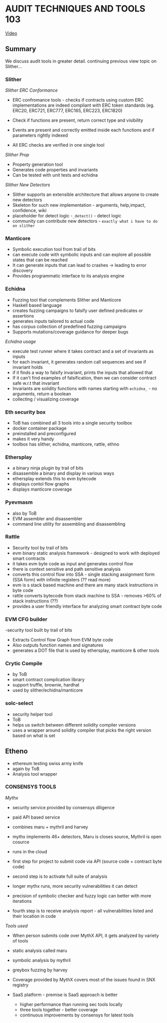 # AUDIT TECHNIQUES AND TOOLS 103

[Video](https://www.youtube.com/watch?v=QmD2bJUe140&list=PLYORQHvGMg-VWUdk3AollB0IYVF0az5Tw&index=3)

## Summary

We discuss audit tools in greater detail. continuing previous view topic on Slither...

### Slither

_Slither ERC Conformance_

- ERC confromance tools - checks if contracts using custom ERC implementations are indeed compliant with ERC token standards (eg. ERC20, ERC721, ERC777, ERC165, ERC223, ERC1820)

- Check if functions are present, return correct type and visibility
- Events are present and correctly emitted inside each functions and if parameters rightly indexed
- All ERC checks are verified in one single tool

_Slither Prop_

- Property generation tool
- Generates code properties and invariants
- Can be tested with unit tests and echidna

_Slither New Detectors_

- Slither supports an extensible architecture that allows anyone to create new detectors
- Skeleton for such new implementation - arguments, help,impact, confidence, wiki
- placeholder for detect logic -`_detect()` - detect logic
- community can contribute new detectors - `exactly what i have to do on slither`

### Manticore

- Symbolic execution tool from trail of bits
- can execute code with symbolic inputs and can explore all possible states that can be reached
- It can generate inputs that can lead to crashes -> leading to error discovery
- Provides programmatic interface to its analysis engine

### Echidna

- Fuzzing tool that complements Slither and Manticore
- Haskell based language
- creates fuzzing campaigns to falsify user defined predicates or assertions
- generates inputs tailored to actual code
- has corpus collection of predefined fuzzing campaigns
- Supports mutations/coverage guidance for deeper bugs

_Echidna usage_

- execute test runner where it takes contract and a set of invariants as inputs
- for each invariant, it generates random call sequences and see if invariant holds
- if it finds a way to falsify invariant, prints the inputs that allowed that
- If it can't find examples of falsification, then we can consider contract safe w.r.t that invariant
- Invariants are solidity functions with names starting with `echidna_` - no arguments, return a boolean
- collecting / visualizing coverage

### Eth security box

- ToB has combined all 3 tools into a single security toolbox
- docker container package
- preinstalled and preconfigured
- makes it very handy
- toolbox has slither, echidna, manticore, rattle, ethno

### Ethersplay

- a binary ninja plugin by trail of bits
- disassemble a binary and display in various ways
- ethersplay extends this to evm bytecode
- displays contol flow graphs
- displays manticore coverage

### Pyevmasm

- also by ToB
- EVM assembler and disassembler
- command line utility for assembling and disassembling

### Rattle

- Security tool by trail of bits
- evm binary static analysis framework - designed to work with deployed smart contracts
- it takes evm byte code as input and generates control flow
- there is context sensitive and path sensitive analysis
- converts this control flow into SSA - single stacking assignment form (SSA form) with infinite registers (?? read more)
- evm is s stack based machine and there are many stack instructions in byte code
- rattle converts bytecode from stack machine to SSA - removes >60% of stack instructions (??)
- provides a user friendly interface for analyzing smart contract byte code

### EVM CFG builder

-security tool built by trail of bits

- Extracts Control flow Graph from EVM byte code
- Also outputs function names and signatures
- generates a DOT file that is used by ethersplay, manticore & other tools

### Crytic Compile

- by ToB
- smart contract compilcation library
- support truffle, brownie, hardhat
- used by slither/echidna/manticore

### solc-select

- security helper tool
- ToB
- helps us switch between different solidity compiler versions
- uses a wrapper around solidity compiler that picks the right version based on what is set

## Etheno

- ethereum testing swiss army knife
- again by ToB
- Analysis tool wrapper

### CONSENSYS TOOLS

_Mythx_

- security service provided by consensys diligence
- paid API based service
- combines maru + mythril and harvey
- mythx implements 46+ detectors, Maru is closes source, Mythril is open cosurce
- runs in the cloud

- first step for project to submit code via API (source code + contract byte code)
- second step is to activate full suite of analysis
- longer mythx runs, more security vulnerabilities it can detect
- precision of symbolic checker and fuzzy logic can better with more iterations
- fourth step is to receive analysis report - all vulnerabilities listed and their location in code

_Tools used_

- When person submits code over MythX API, it gets analyzed by variety of tools
- static analysis called maru
- symbolic analysis by mythril
- greybox fuzzing by harvey

- Coverage provided by MythX covers most of the issues found in SNX registry
- SaaS platform - premise is SaaS approach is better
  - higher performance than running sec tools locally
  - three tools together - better coverage
  - continuous improvements by consensys for latest tools
